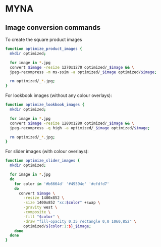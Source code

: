 # MYNA

## Image conversion commands

To create the square product images
```sh
function optimize_product_images {
  mkdir optimized;

  for image in *.jpg
  convert $image -resize 1270x1270 optimized/_$image && \
  jpeg-recompress -m ms-ssim -a optimized/_$image optimized/$image;

  rm optimized/_*.jpg;
}
```

For lookbook images (without any colour overlays):
```sh
function optimize_lookbook_images {
  mkdir optimized;

  for image in *.jpg
  convert $image -resize 1280x1280 optimized/_$image && \
  jpeg-recompress -q high -a optimized/_$image optimized/$image;

  rm optimized/_*.jpg;
}
```

For slider images (with colour overlays):
```sh
function optimize_slider_images {
  mkdir optimized;

  for image in *.jpg
  do
    for color in '#b6664d' '#49594e' '#efdfd7'
    do
      convert $image \
        -resize 1400x852 \
        -size 1400x852 "xc:$color" +swap \
        -gravity west \
        -composite \
        -fill "$color" \
        -draw "fill-opacity 0.35 rectangle 0,0 1060,852" \
        optimized/${color:1:$}_$image;
    done
  done
}
```

